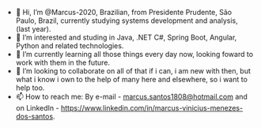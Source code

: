 - 👋 Hi, I’m @Marcus-2020, Brazilian, from Presidente Prudente, São Paulo, Brazil, currently studying systems development and analysis, (last year). 
- 👀 I’m interested and studing in Java, .NET C#, Spring Boot, Angular, Python and related technologies.
- 🌱 I’m currently learning all those things every day now, looking foward to work with them in the future.
- 💞️ I’m looking to collaborate on all of that if i can, i am new with then, but what i know i own to the help of many here and elsewhere, so i want to help too.
- 📫 How to reach me: By e-mail - marcus.santos1808@hotmail.com and on LinkedIn - https://www.linkedin.com/in/marcus-vinicius-menezes-dos-santos.

<!---
Marcus-2020/Marcus-2020 is a ✨ special ✨ repository because its `README.md` (this file) appears on your GitHub profile.
You can click the Preview link to take a look at your changes.
--->

